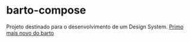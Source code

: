 # barto-compose

Projeto destinado para o desenvolvimento de um Design System.
[Primo mais novo do barto](https://github.com/GabrielOrAnder/barto)
